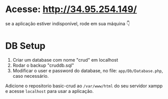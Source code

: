 # Acesse: http://34.95.254.149/
se a aplicação estiver indisponível, rode em sua máquina 👇

# DB Setup
1. Criar um database com nome "crud" em localhost
2. Rodar o backup "cruddb.sql"
3. Modificar o user e password do database, no file: `app/Db/Database.php`, caso necessário.

Adicione o repositorio basic-crud ao `/var/www/html` do seu servidor xampp e acesse `localhost` para usar a aplicação.

